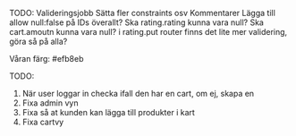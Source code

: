 TODO:
Valideringsjobb
Sätta fler constraints osv
Kommentarer
Lägga till allow null:false på IDs överallt?
Ska rating.rating kunna vara null?
Ska cart.amoutn kunna vara null?
i rating.put router finns det lite mer validering, göra så på alla?

Våran färg: #efb8eb

TODO:

1. När user loggar in checka ifall den har en cart, om ej, skapa en
2. Fixa admin vyn
3. Fixa så at kunden kan lägga till produkter i kart
4. Fixa cartvy
